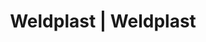 ---
Filename: "eshop-products-variant78"
Link: "file:/Users/vinayakpatel/Downloads/www.weldplast.cz/eshop_products_compare/add/eshop-products-variant78"
product_name: "null"
product_id: "null"
title: "Weldplast | Weldplast"
product_desc: ""
product_specs: ""
product_downloads: ""
href: ""
p_desc_2: ""
accessories: ""
similar_products: ""
---